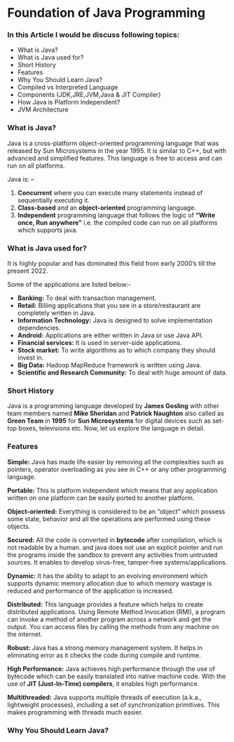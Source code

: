 
# Foundation of Java Programming

### In this Article I would be discuss following topics:

* What is Java?
* What is Java used for? 
* Short History 
* Features
* Why You Should Learn Java?
* Compiled vs Interpreted Language
* Components (JDK,JRE,JVM,Java & JIT Compiler)
* How Java is Platform Independent?
* JVM Architecture

### What is Java?
 Java is a cross-platform object-oriented programming language that was released by Sun Microsystems in the year 1995. It is similar to C++, but with advanced and simplified features. This language is free to access and can run on all platforms.

 Java is: –

  1. **Concurrent** where you can execute many statements instead of sequentially executing it.
  2. **Class-based** and an **object-oriented** programming language.
  3. **Independent** programming language that follows the logic of **“Write once, Run anywhere”** i.e. the compiled code can run on all platforms which supports java.

### What is Java used for? 

It is highly popular and has dominated this field from early 2000’s till the present 2022.
    
Some of the applications are listed below:-

 * **Banking:** To deal with transaction management.
 * **Retail:** Billing applications that you see in a store/restaurant are completely written in Java.
 * **Information Technology:** Java is designed to solve implementation dependencies.
 * **Android:** Applications are either written in Java or use Java API.
 * **Financial services:** It is used in server-side applications.
 * **Stock market:** To write algorithms as to which company they should invest in.  
 * **Big Data:** Hadoop MapReduce framework is written using Java.
 * **Scientific and Research Community:** To deal with huge amount of data.

### Short History 

Java is a programming language developed by **James Gosling** with other team members named **Mike Sheridan** and **Patrick Naughton** also called as **Green Team** in **1995** for **Sun Microsystems** for digital devices such as set-top boxes, televisions etc. Now, let us explore the language in detail.

### Features

**Simple:** Java has made life easier by removing all the complexities such as pointers, operator overloading as you see in C++ or any other programming language.

**Portable:** This is platform independent which means that any application written on one platform can be easily ported to another platform.

**Object-oriented:** Everything is considered to be an “object” which possess some state, behavior and all the operations are performed using these objects. 

**Secured:** All the code is converted in **bytecode** after compilation, which is not readable by a human. and java does not use an explicit pointer and run the programs inside the sandbox to prevent any activities from untrusted sources. It enables to develop virus-free, tamper-free systems/applications.

**Dynamic:** It has the ability to adapt to an evolving environment which supports dynamic memory allocation due to which memory wastage is reduced and performance of the application is increased.

**Distributed:** This language provides a feature which helps to create distributed applications. Using Remote Method Invocation (RMI), a program can invoke a method of another program across a network and get the output. You can access files by calling the methods from any machine on the internet.

**Robust:** Java has a strong memory management system. It helps in eliminating error as it checks the code during compile and runtime.

**High Performance:** Java achieves high performance through the use of bytecode which can be easily translated into native machine code. With the use of **JIT (Just-In-Time) compilers**, it enables high performance.

**Multithreaded:** Java supports multiple threads of execution (a.k.a., lightweight processes), including a set of synchronization primitives. This makes programming with threads much easier.

### Why You Should Learn Java?






